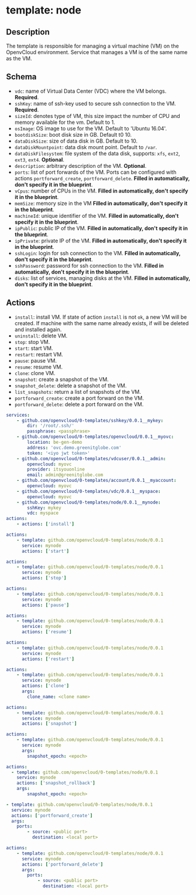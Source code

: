 # template: node

## Description

The template is responsible for managing a virtual machine (VM) on the OpenvCloud environment. Service that manages a VM is of the same name as the VM.

## Schema

- `vdc`: name of Virtual Data Center (VDC) where the VM belongs. **Required**.
- `sshKey`: name of ssh-key used to secure ssh connection to the VM. **Required**.
- `sizeId`: denotes type of VM, this size impact the number of CPU and memory available for the vm. Default to 1.
- `osImage`: OS image to use for the VM. Default to 'Ubuntu 16.04'.
- `bootdiskSize`: boot disk size in GB. Default t0 10.
- `dataDiskSize`: size of data disk in GB. Default to 10.
- `dataDiskMountpoint`: data disk mount point. Default to `/var`.
- `dataDiskFilesystem`: file system of the data disk, supports: `xfs`, `ext2`, `ext3`, `ext4`. **Optional**.
- `description`: arbitrary description of the VM. **Optional**.
- `ports`: list of port forwards of the VM. Ports can be configured with actions `portforward_create`, `portforward_delete`. **Filled in automatically, don't specify it in the blueprint**.
- `vCpus`: number of CPUs in the VM. **Filled in automatically, don't specify it in the blueprint**.
- `memSize`: memory size in the VM **Filled in automatically, don't specify it in the blueprint**.
- `machineId`: unique identifier of the VM. **Filled in automatically, don't specify it in the blueprint**.
- `ipPublic`: public IP of the VM. **Filled in automatically, don't specify it in the blueprint**.
- `ipPrivate`: private IP of the VM. **Filled in automatically, don't specify it in the blueprint**.
- `sshLogin`: login for ssh connection to the VM. **Filled in automatically, don't specify it in the blueprint**.
- `sshPassword`: password for ssh connection to the VM. **Filled in automatically, don't specify it in the blueprint**.
- `disks`: list of services, managing disks at the VM. **Filled in automatically, don't specify it in the blueprint**.

## Actions

- `install`: install VM. If state of action `install` is not `ok`, a new VM will be created. If machine with the same name already exists, if will be deleted and installed again.
- `uninstall`: delete VM.
- `stop`: stop VM.
- `start`: start VM.
- `restart`: restart VM.
- `pause`: pause VM.
- `resume`: resume VM.
- `clone`: clone VM.
- `snapshot`: create a snapshot of the VM.
- `snapshot_delete`: delete a snapshot of the VM.
- `list_snapshots`: return a list of snapshots of the VM.
- `portforward_create`: create a port forward on the VM.
- `portforward_delete`: delete a port forward on the VM.

``` yaml
services:
    - github.com/openvcloud/0-templates/sshkey/0.0.1__mykey:
        dir: '/root/.ssh/'
        passphrase: <passphrase>
    - github.com/openvcloud/0-templates/openvcloud/0.0.1__myovc:
        location: be-gen-demo
        address: 'ovc.demo.greenitglobe.com'
        token: '<iyo jwt token>'
    - github.com/openvcloud/0-templates/vdcuser/0.0.1__admin:
        openvcloud: myovc
        provider: itsyouonline
        email: admin@greenitglobe.com
    - github.com/openvcloud/0-templates/account/0.0.1__myaccount:
        openvcloud: myovc
    - github.com/openvcloud/0-templates/vdc/0.0.1__myspace:
        openvcloud: myovc
    - github.com/openvcloud/0-templates/node/0.0.1__mynode:
        sshKey: mykey
        vdc: myspace
actions:
    - actions: ['install']
```

``` yaml
actions:
    - template: github.com/openvcloud/0-templates/node/0.0.1
      service: mynode
      actions: ['start']
```

``` yaml
actions:
    - template: github.com/openvcloud/0-templates/node/0.0.1
      service: mynode
      actions: ['stop']
```

``` yaml
actions:
    - template: github.com/openvcloud/0-templates/node/0.0.1
      service: mynode
      actions: ['pause']
```

``` yaml
actions:
    - template: github.com/openvcloud/0-templates/node/0.0.1
      service: mynode
      actions: ['resume']
```

``` yaml
actions:
    - template: github.com/openvcloud/0-templates/node/0.0.1
      service: mynode
      actions: ['restart']
```

``` yaml
actions:
    - template: github.com/openvcloud/0-templates/node/0.0.1
      service: mynode
      actions: ['clone']
      args:
        clone_name: <clone name>
```

``` yaml
actions:
    - template: github.com/openvcloud/0-templates/node/0.0.1
      service: mynode
      actions: ['snapshot']
```

``` yaml
actions:
    - template: github.com/openvcloud/0-templates/node/0.0.1
      service: mynode
      args:
        snapshot_epoch: <epoch>
```

``` yaml
actions:
  - template: github.com/openvcloud/0-templates/node/0.0.1
    service: mynode
    actions: ['snapshot_rollback']
    args:
        snapshot_epoch: <epoch>
```

``` yaml
- template: github.com/openvcloud/0-templates/node/0.0.1
  service: mynode
  actions: ['portforward_create']
  args:
    ports:
        - source: <public port>
          destination: <local port>
```

``` yaml
actions:
    - template: github.com/openvcloud/0-templates/node/0.0.1
      service: mynode
      actions: ['portforward_delete']
      args:
        ports:
            - source: <public port>
              destination: <local port>
```
